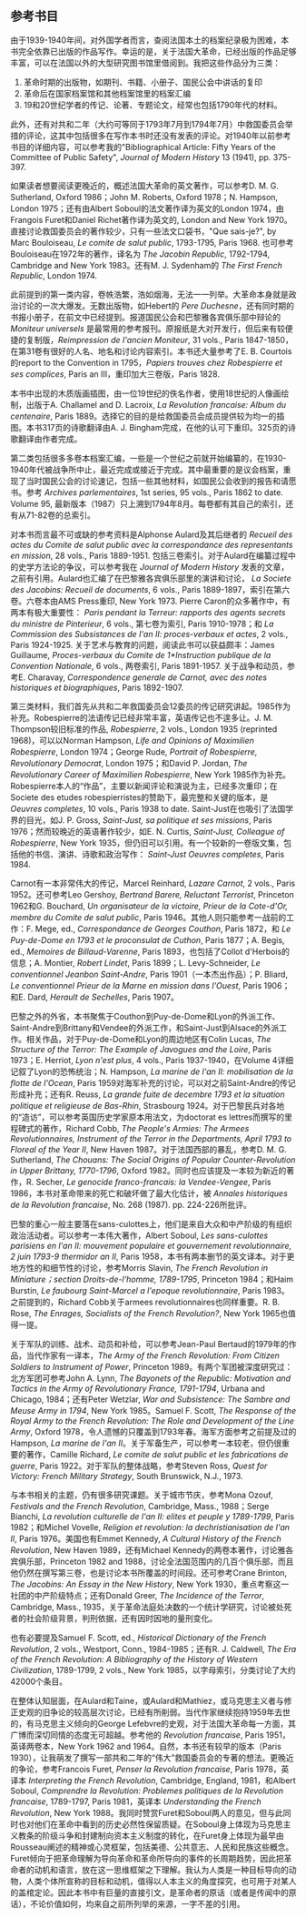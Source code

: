 ## 参考书目

由于1939-1940年间，对外国学者而言，查阅法国本土的档案纪录极为困难，本书完全依靠已出版的作品写作。幸运的是，关于法国大革命，已经出版的作品足够丰富，可以在法国以外的大型研究图书馆里借阅到。我把这些作品分为三类：
1. 革命时期的出版物，如期刊、书籍、小册子、国民公会中讲话的复印
1. 革命后在国家档案馆和其他档案馆里的档案汇编
1. 19和20世纪学者的传记、论著、专题论文，经常也包括1790年代的材料。

此外，还有对共和二年（大约可等同于1793年7月到1794年7月）中救国委员会举措的评论，这其中包括很多在写作本书时还没有发表的评论。对1940年以前参考书目的详细内容，可以参考我的"Bibliographical Article: Fifty Years of the Committee of Public Safety", _Journal of Modern History_ 13 (1941), pp. 375-397.

如果读者想要阅读更晚近的，概述法国大革命的英文著作，可以参考D. M. G. Sutherland, Oxford 1986；John M. Roberts, Oxford 1978；N. Hampson, London 1975；还有由Albert Soboul的法文著作译为英文的London 1974，由Frangois Furet和Daniel Richet著作译为英文的, London and New York 1970。直接讨论救国委员会的著作较少，只有一些法文口袋书，"Que sais-je?", by Marc Bouloiseau, _Le comite de salut public_, 1793-1795, Paris 1968. 也可参考Bouloiseau在1972年的著作，译名为 _The Jacobin Republic_, 1792-1794, Cambridge and New York 1983。还有M. J. Sydenham的 _The First French Republic_, London 1974.

此前提到的第一类内容，卷帙浩繁，浩如烟海，无法一一列举。大革命本身就是政治讨论的一次大爆发。无数出版物，如Hebert的 _Pere Duchesne_，还有同时期的书报小册子，在前文中已经提到。报道国民公会和巴黎雅各宾俱乐部中辩论的 _Moniteur universels_ 是最常用的参考报刊。原报纸是大对开发行，但后来有较便捷的复制版，_Reimpression de I'ancien Moniteur_, 31 vols., Paris 1847-1850，在第31卷有很好的人名、地名和讨论内容索引。本书还大量参考了E. B. Courtois的report to the Convention in 1795，_Papiers trouves chez Robespierre et ses complices_, Paris an III，重印加大三卷版，Paris 1828.

本书中出现的木质版画插图，由一位19世纪的佚名作者，使用18世纪的人像画绘制，出版于A. Challamel and D. Lacroix, _La Revolution francaise: Album du centenaire_, Paris 1889。选择它的目的是给救国委员会成员提供较为均一的插图。本书317页的诗歌翻译由A. J. Bingham完成，在他的认可下重印。325页的诗歌翻译由作者完成。

第二类包括很多多卷本档案汇编，一些是一个世纪之前就开始编纂的，在1930-1940年代被战争所中止，最近完成或接近于完成。其中最重要的是议会档案，重现了当时国民公会的讨论速记，包括一些其他材料，如国民公会收到的报告和请愿书。参考 _Archives parlementaires_, 1st series, 95 vols., Paris 1862 to date. Volume 95, 最新版本（1987）只上溯到1794年8月。每卷都有其自己的索引，还有从71-82卷的总索引。

对本书而言最不可或缺的参考资料是Alphonse Aulard及其后继者的 _Recueil des actes du Comite de salut public avec la correspondance des representants en mission_, 28 vols., Paris 1889-1951. 包括三卷索引。对于Aulard在编纂过程中的史学方法论的争议，可以参考我在 _Journal of Modern History_ 发表的文章，之前有引用。Aulard也汇编了在巴黎雅各宾俱乐部里的演讲和讨论， _La Societe des Jacobins: Recueil de documents_, 6 vols., Paris 1889-1897，索引在第六卷。六卷本由AMS Press重印, New York 1973. Pierre Caron的众多著作中，有两本有极大重要性： _Paris pendant la Terreur: rapports des agents secrets du ministre de Pinterieur_, 6 vols., 第七卷为索引, Paris 1910-1978；和 _La Commission des Subsistances de I'an II: proces-verbaux et actes_, 2 vols., Paris 1924-1925. 关于艺术与教育的问题，阅读此书可以获益颇丰：James Guillaume, _Proces-verbaux du Comite de 1*Instruction publique de la Convention Nationale_, 6 vols., 两卷索引, Paris 1891-1957. 关于战争和动员，参考E. Charavay, _Correspondence generale de Carnot, avec des notes historiques et biographiques_, Paris 1892-1907.

第三类材料，我们首先从共和二年救国委员会12委员的传记研究讲起。1985作为补充。Robespierre的法语传记已经非常丰富，英语传记也不遑多让。J. M. Thompson较旧标准的作品, _Robespierre_, 2 vols., London 1935 (reprinted 1968)，可以以Norman Hampson, _Life and Opinions of Maximilien Robespierre_, London 1974；George Rude, _Portrait of Robespierre, Revolutionary Democrat_, London 1975；和David P. Jordan, _The Revolutionary Career of Maximilien Robespierre_, New York 1985作为补充。Robespierre本人的“作品”，主要以新闻评论和演说为主，已经多次重印；在Societe des etudes robespierristes的赞助下，最完整和关键的版本，是 _Oeuvres completes_, 10 vols., Paris 1938 to date. Saint-Just在也吸引了法国学界的目光，如J. P. Gross, _Saint-Just, sa politique et ses missions_, Paris 1976；然而较晚近的英语著作较少，如E. N. Curtis, _Saint-Just, Colleague of Robespierre_, New York 1935，但仍旧可以引用。有一个较新的一卷版文集，包括他的书信、演讲、诗歌和政治写作： _Saint-Just Oeuvres completes_, Paris 1984.

Carnot有一本非常伟大的传记，Marcel Reinhard, _Lazare Carnot_, 2 vols., Paris 1952。还可参考Leo Gershoy, _Bertrand Barere, Reluctant Terrorist_, Princeton 1962和G. Bouchard, _Un organisateur de la victoire, Prieur de la Cote-d'Or, membre du Comite de salut public_, Paris 1946。其他人则只能参考一战前的工作：F. Mege, ed., _Correspondance de Georges Couthon_, Paris 1872，和 _Le Puy-de-Dome en 1793 et le proconsulat de Cuthon_, Paris 1877；A. Begis, ed., _Memoires de Billaud-Varenne_, Paris 1893，也包括了Collot d'Herbois的信息；A. Montier, _Robert Lindet_, Paris 1899；L. Levy-Schneider, _Le conventionnel Jeanbon Saint-Andre_, Paris 1901（一本杰出作品）；P. Bliard, _Le conventionnel Prieur de la Marne en mission dans l'Ouest_, Paris 1906；和E. Dard, _Herault de Sechelles_, Paris 1907。

巴黎之外的外省，本书聚焦于Couthon到Puy-de-Dome和Lyon的外派工作、Saint-Andre到Brittany和Vendee的外派工作，和Saint-Just到Alsace的外派工作。相关作品，对于Puy-de-Dome和Lyon的周边地区有Colin Lucas, _The Structure of the Terror: The Example of Javogues and the Loire_, Paris 1973；E. Herriot, _Lyon n'est plus_, 4 vols., Paris 1937-1940，在Volume 4详细记叙了Lyon的恐怖统治；N. Hampson, _La marine de l'an II: mobilisation de la flotte de l'Ocean_, Paris 1959对海军补充的讨论，可以对之前Saint-Andre的传记形成补充；还有R. Reuss, _La grande fuite de decembre 1793 et la situation politique et religieuse de Bas-Rhin_, Strasbourg 1924。对于巴黎民兵对各地的“造访”，可以参考英国历史学家原本用法文，为doctorat es lettres而撰写的里程碑式的著作，Richard Cobb, _The People's Armies: The Armees Revolutionnaires, Instrument of the Terror in the Departments, April 1793 to Floreal of the Year II_, New Haven 1987。对于法国西部的暴乱，参考D. M. G. Sutherland, _The Chouans: The Social Origins of Popular Counter-Revolution in Upper Brittany, 1770-1796_, Oxford 1982。同时也应该提及一本较为新近的著作，R. Secher, _Le genocide franco-francais: la Vendee-Vengee_, Paris 1986，本书对革命带来的死亡和破坏做了最大化估计，被 _Annales historiques de la Revolution francaise_, No. 268 (1987). pp. 224-226所批评。

巴黎的重心一般主要落在sans-culottes上，他们是来自大众和中产阶级的有组织政治活动者。可以参考一本伟大著作，Albert Soboul, _Les sans-culottes parisiens en l'an II: mouvement populaire et gouvernement revolutionnaire, 2 juin 1793-9 thermidor an II_, Paris 1958，本书有两本删节的英文译本。对于更地方性的和细节性的讨论，参考Morris Slavin, _The French Revolution in Miniature；section Droits-de-l'homme, 1789-1795_, Princeton 1984；和Haim Burstin, _Le faubourg Saint-Marcel a l'epoque revolutionnaire_, Paris 1983。之前提到的，Richard Cobb关于armees revolutionnaires也同样重要。R. B. Rose, _The Enrages, Socialists of the French Revolution?_, New York 1965也值得一提。

关于军队的训练、战术、动员和补给，可以参考Jean-Paul Bertaud的1979年的作品，当代作家有一译本，_The Army of the French Revolution: From Citizen Soldiers to Instrument of Power_, Princeton 1989。有两个军团被深度研究过：北方军团可参考John A. Lynn, _The Bayonets of the Republic: Motivation and Tactics in the Army of Revolutionary France, 1791-1794_, Urbana and Chicago, 1984；还有Peter Wetzlar, _War and Subsistence: The Sambre and Meuse Army in 1794_, New York 1985。Samuel F. Scott, _The Response of the Royal Army to the French Revolution: The Role and Development of the Line Army_, Oxford 1978，令人遗憾的只覆盖到1793年春。海军方面参考之前提及过的Hampson, _La marine de l'an II_。关于军备生产，可以参考一本较老，但仍很重要的著作，Camille Richard, _Le comite de salut public et les fabrications de guerre_, Paris 1922。对于军队的整体战略，参考Steven Ross, _Quest for Victory: French Military Strategy_, South Brunswick, N.J., 1973.

与本书相关的主题，仍有很多研究课题。关于城市节庆，参考Mona Ozouf, _Festivals and the French Revolution_, Cambridge, Mass., 1988；Serge Bianchi, _La revolution culturelle de l'an II: elites et peuple y 1789-1799_, Paris 1982；和Michel Vovelle, _Religion et revolution: la dechristianisation de l'an II_, Paris 1976。美国也有Emmet Kennedy, _A Cultural History of the French Revolution_, New Haven 1989，还有Michael Kennedy的两卷本著作，讨论雅各宾俱乐部，Princeton 1982 and 1988，讨论全法国范围内的几百个俱乐部，而且他仍然在撰写第三卷，也是讨论本书所覆盖的时间段。还可参考Crane Brinton, _The Jacobins: An Essay in the New History_, New York 1930，重点考察这一社团的中产阶级特点；还有Donald Greer, _The Incidence of the Terror_, Cambridge, Mass., 1935，关于革命法庭处决数的一个统计学研究，讨论被处死者的社会阶级背景，判刑依据，还有因时因地的量刑变化。

也有必要提及Samuel F. Scott, ed., _Historical Dictionary of the French Revolution_, 2 vols., Westport, Conn., 1984-1985；还有R. J. Caldwell, _The Era of the French Revolution: A Bibliography of the History of Western Civilization_, 1789-1799, 2 vols., New York 1985，以字母索引，分类讨论了大约42000个条目。

在整体认知层面，在Aulard和Taine，或Aulard和Mathiez，或马克思主义者与修正史观的旧争论的较高层次讨论，已经有所削弱。当代作家继续抱持1959年去世的，有马克思主义倾向的George Lefebvre的史观，对于法国大革命每一方面，其广博而深切同情的态度无可超越。参考他的 _Revolution francaise_, Paris 1951，英译两卷本，New York 1962 and 1964。自然，本书还有较早的版本（Paris 1930），让我萌发了撰写一部共和二年的“伟大”救国委员会的专著的想法。更晚近的争论，参考Francois Furet, _Penser la Revolution francaise_, Paris 1978，英译本 _Interpreting the French Revolution_, Cambridge, England, 1981，和Albert Soboul, _Comprendre la Revolution: Problemes politiques de la Revolution francaise_, 1789-1797, Paris 1981，英译本 _Understanding the French Revolution_, New York 1988。我同时赞赏Furet和Soboul两人的意见，但与此同时也对他们在革命中看到的历史必然性保留质疑。在Soboul身上体现为马克思主义教条的阶级斗争和封建制向资本主义制度的转化，在Furet身上体现为最早由Rousseau阐述的精神或心灵框架，包括美德、公共意志、人民和民族这些概念。Furet倾向于把革命理解为导向革命和革命所导向的事件的长周期趋势，因此把革命者的动机和语言，放在这一思维框架之下理解。我认为人类是一种目标导向的动物，人类个体所宣称的目标和动机，值得以人本主义的角度探究，也可用于对某人的盖棺定论。因此本书中有巨量的直接引文，是革命者的原话（或者是传闻中的原话），不论价值如何，均来自之前所列举的来源，一字不差的引用。
